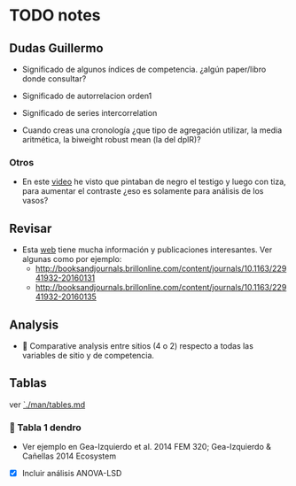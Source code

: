 # TODO notes

## Dudas Guillermo 
* Significado de algunos índices de competencia. ¿algún paper/libro donde consultar? 

* Significado de autorrelacion orden1
* Significado de series intercorrelation

* Cuando creas una cronología ¿que tipo de agregación utilizar, la media aritmética, la biweight robust mean (la del dplR)? 

### Otros 

* En este [video](https://www.jove.com/video/52337/a-technical-perspective-modern-tree-ring-research-how-to-overcome) he visto que pintaban de negro el testigo y luego con tiza, para aumentar el contraste ¿eso es solamente para análisis de los vasos?

## Revisar 
* Esta [web](http://streess-cost.eu/index.php/output/publications) tiene mucha información y publicaciones interesantes. Ver algunas como por ejemplo: 
  * http://booksandjournals.brillonline.com/content/journals/10.1163/22941932-20160131 
  * http://booksandjournals.brillonline.com/content/journals/10.1163/22941932-20160135 
  
## Analysis 
* :red_circle: Comparative analysis entre sitios (4 o 2) respecto a todas las variables de sitio y de competencia. 
  
## Tablas 
ver [`./man/tables.md](/man/tables.md)

### :red_circle: Tabla 1 dendro
* Ver ejemplo en Gea-Izquierdo et al. 2014 FEM 320; Gea-Izquierdo & Cañellas 2014 Ecosystem 
* [X] Incluir análisis ANOVA-LSD